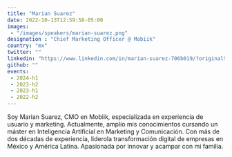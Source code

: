 ```yaml
---
title: "Marian Suarez"
date: 2022-10-13T12:59:58-05:00
images: 
 - "/images/speakers/marian-suarez.png"
designation : "Chief Marketing Officer @ Mobiik"
country: "mx"
twitter: ""
linkedin: "https://www.linkedin.com/in/marian-suarez-706b019/?originalSubdomain=mx"
github: ""
events: 
 - 2024-h1
 - 2023-h2
 - 2023-h1
 - 2022-h2
---
```


Soy Marian Suarez, CMO en Mobiik, especializada en experiencia de usuario y marketing. Actualmente, amplío mis conocimientos cursando un máster en Inteligencia
Artificial en Marketing y Comunicación. Con más de dos décadas de experiencia, liderola transformación digital de empresas en México y América Latina. Apasionada por innovar y acampar con mi familia.